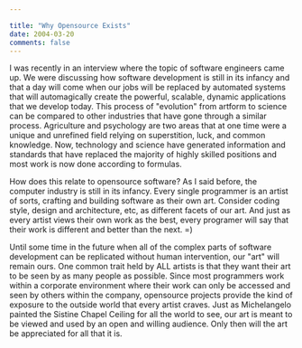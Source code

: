 ```yaml
---

title: "Why Opensource Exists"
date: 2004-03-20
comments: false
---
```


I was recently in an interview where the topic of software engineers came up. We were discussing how software development is still in its infancy and that a day will come when our jobs will be replaced by automated systems that will automagically create the powerful, scalable, dynamic applications that we develop today. This process of "evolution" from artform to science can be compared to other industries that have gone through a similar process. Agriculture and psychology are two areas that at one time were a unique and unrefined field relying on superstition, luck, and common knowledge. Now, technology and science have generated information and standards that have replaced the majority of highly skilled positions and most work is now done according to formulas.

   
How does this relate to opensource software? As I said before, the computer industry is still in its infancy. Every single programmer is an artist of sorts, crafting and building software as their own art. Consider coding style, design and architecture, etc, as different facets of our art. And just as every artist views their own work as the best, every programer will say that their work is different and better than the next. =)

   
Until some time in the future when all of the complex parts of software development can be replicated without human intervention, our "art" will remain ours. One common trait held by ALL artists is that they want their art to be seen by as many people as possible. Since most programmers work within a corporate environment where their work can only be accessed and seen by others within the company, opensource projects provide the kind of exposure to the outside world that every artist craves. Just as Michelangelo painted the Sistine Chapel Ceiling for all the world to see, our art is meant to be viewed and used by an open and willing audience. Only then will the art be appreciated for all that it is.

